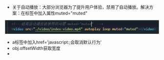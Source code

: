- 关于自动播放：大部分浏览器为了提升用户体验，禁用了自动播放。解决方案：在标签中加入属性muted="muted"

![image-20210522200117814](note.assets/image-20210522200117814.png)

- a标签中加入href='javascript:;会取消默认行为'
- obj.offsetWidth获取宽度
- 